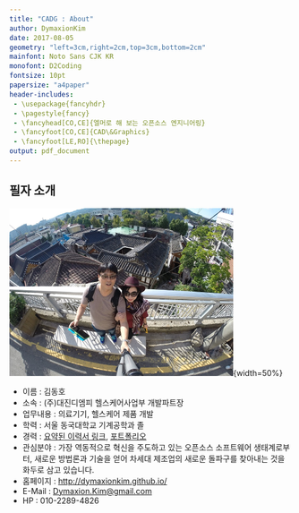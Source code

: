 ```yaml
---
title: "CADG : About"
author: DymaxionKim
date: 2017-08-05
geometry: "left=3cm,right=2cm,top=3cm,bottom=2cm"
mainfont: Noto Sans CJK KR
monofont: D2Coding
fontsize: 10pt
papersize: "a4paper"
header-includes:
 - \usepackage{fancyhdr}
 - \pagestyle{fancy}
 - \fancyhead[CO,CE]{엘머로 해 보는 오픈소스 엔지니어링}
 - \fancyfoot[CO,CE]{CAD\&Graphics}
 - \fancyfoot[LE,RO]{\thepage}
output: pdf_document
---
```



## 필자 소개

![](Pictures/CADG_01.png){width=50%}

* 이름 : 김동호
* 소속 : (주)대진디엠피 헬스케어사업부 개발파트장
* 업무내용 : 의료기기, 헬스케어 제품 개발
* 학력 : 서울 동국대학교 기계공학과 졸
* 경력 : [요약된 이력서 링크](https://dymaxionkim.github.io/My_Slides/2017/2017-01-30_Resume/resume_onepage.html), [포트폴리오](https://dymaxionkim.github.io/My_Slides/2017/reveal.js/20170127_Portfolio_DymaxionKim.html#/)
* 관심분야 : 가장 역동적으로 혁신을 주도하고 있는 오픈소스 소프트웨어 생태계로부터, 새로운 방법론과 기술을 얻어 차세대 제조업의 새로운 돌파구를 찾아내는 것을 화두로 삼고 있습니다.
* 홈페이지 : http://dymaxionkim.github.io/
* E-Mail : Dymaxion.Kim@gmail.com
* HP : 010-2289-4826
